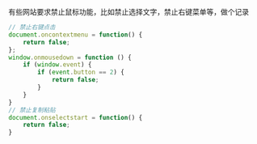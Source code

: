 有些网站要求禁止鼠标功能，比如禁止选择文字，禁止右键菜单等，做个记录

```javascript
// 禁止右键点击
document.oncontextmenu = function() {
	return false;
};
window.onmousedown = function () {
	if (window.event) {
		if (event.button == 2) {
			return false;
		}
	}
}
// 禁止复制粘贴
document.onselectstart = function() {
	return false;
}
```